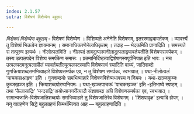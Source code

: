 ```yaml
---
index: 2.1.57
sutra: विशेषणं विशेष्येण बहुलम्

---
```

_विशेषणं विशेष्येण बहुलम्_ - विशेषणं विशेष्येण । विशिष्यते अनेनेति विशेषणम्, इतरस्माद्व्यावर्तकम् । व्यावर्त्त्यं तु विशेष्यं भिन्नत्वेन ज्ञायमानम् । समानाधिकरणेनेत्यधिकृतम् । तदाह — भेदकमिति प्राग्वदिति । समस्यते स तत्पुरुष इत्यर्थः । नीलोत्पलमिति । नीलपदं तावदुत्पलमनीलादुत्पलाद्व्यावर्तयतीति विशेषणसमर्पकम् । तस्य उत्पलपदेन विशेष्य समर्पकेण समासः । प्रतमानिर्दिष्टत्वाद्विशेषणस्यपूर्वनिपात इति भावः । नच उत्पलपदमनुत्पलान्नीलं व्यावर्तयतीत्युत्पलपदस्यापि विशेषणत्वं स्यादिति वाच्यं, जातिशब्दो गुणक्रियाशब्दसमभिव्याहारे विशेष्यसमर्पक एव, न तु विशेषण समर्पकः, स्वभावात् । यथा-॒नीलोत्पलं॑ 'पाचकब्राआहृण' इति । गुणशब्दयोः समभिव्याहारे विशेषणविशेष्यभावस्य न नियमः । यथा-खञ्जकुब्जः कुब्जखञ्ज इति । क्रियाशब्दयोरप्यनियमः । यथा-॒खञ्जपाचकः॑ 'पाचकखञ्ज' इति -इतिभाष्ये स्पष्टम् । तथा 'कैलासाद्रिः' 'मन्दराद्रिः'अयोध्यानगरी॑त्यादौ संज्ञाशब्दा अपि विशेषणसमर्पका एव, स्वभावात् । सामान्यजाति-विशेषजातिशब्दयोः समभिव्याहारे तु विशेषजातिरेव विशेषणम् । 'शिंशपावृक्ष' इत्यादि ज्ञेयम् । ननु वाग्रहणेन सिद्धे बहुलग्रहणं किमर्थमित्यत आह — बहुलग्रहणादिति । 
